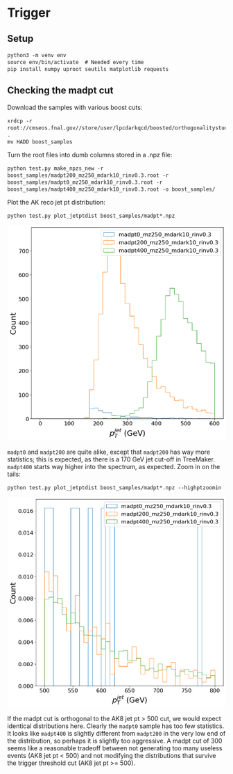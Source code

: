 # Trigger 

## Setup

```
python3 -m venv env
source env/bin/activate  # Needed every time
pip install numpy uproot seutils matplotlib requests
```


## Checking the madpt cut

Download the samples with various boost cuts:

```
xrdcp -r root://cmseos.fnal.gov//store/user/lpcdarkqcd/boosted/orthogonalitystudy/HADD .
mv HADD boost_samples
```

Turn the root files into dumb columns stored in a .npz file:

```
python test.py make_npzs_new -r boost_samples/madpt200_mz250_mdark10_rinv0.3.root -r boost_samples/madpt0_mz250_mdark10_rinv0.3.root -r boost_samples/madpt400_mz250_mdark10_rinv0.3.root -o boost_samples/
```

Plot the AK reco jet pt distribution:

```
python test.py plot_jetptdist boost_samples/madpt*.npz
```

![pt distribution madpt](example_plots/madpt_ptjet_distribution.png)

`madpt0` and `madpt200` are quite alike, except that `madpt200` has way more statistics; this is expected, as there is a 170 GeV jet cut-off in TreeMaker. `madpt400` starts way higher into the spectrum, as expected. Zoom in on the tails:

```
python test.py plot_jetptdist boost_samples/madpt*.npz --highptzoomin
```

![pt distribution madpt](example_plots/madpt_ptjet_distribution_highpt.png)

If the madpt cut is orthogonal to the AK8 jet pt > 500 cut, we would expect identical distributions here. Clearly the `madpt0` sample has too few statistics. It looks like `madpt400` is slightly different from `madpt200` in the very low end of the distribution, so perhaps it is slightly too aggressive. A madpt cut of 300 seems like a reasonable tradeoff between not generating too many useless events (AK8 jet pt < 500) and not modifying the distributions that survive the trigger threshold cut (AK8 jet pt >= 500).
